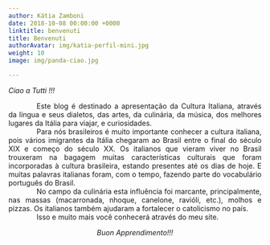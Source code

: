 ```yaml
---
author: Kátia Zamboni
date: 2018-10-08 00:00:00 +0000
linktitle: benvenuti
title: Benvenuti
authorAvatar: img/katia-perfil-mini.jpg
weight: 10
image: img/panda-ciao.jpg

---
```

<p style="text-align: justify; font-style: italic;">Ciao a Tutti !!!</p>

<p style="text-align: justify; font-style: italic;"> 

<div style="text-align: justify; text-indent:4em"> Este blog é destinado a apresentação da Cultura Italiana, através da língua e seus dialetos, das artes, da culinária, da música, dos melhores lugares da Itália para viajar, e curiosidades.

</div> <div style="text-align: justify; text-indent:4em"> Para nós brasileiros é muito importante conhecer a cultura italiana, pois vários imigrantes da Itália chegaram ao Brasil entre o final do século XIX e começo do século XX. Os italianos que vieram viver no Brasil trouxeram na bagagem muitas características culturais que foram incorporadas à cultura brasileira, estando presentes até os dias de hoje. E muitas palavras italianas foram, com o tempo, fazendo parte do vocabulário português do Brasil. </div> <div style="text-align: justify; text-indent:4em"> No campo da culinária esta influência foi marcante, principalmente, nas massas (macarronada, nhoque, canelone, ravióli, etc.), molhos e pizzas. Os italianos também ajudaram a fortalecer o catolicismo no país. </div> <div style="text-align: justify; text-indent:4em"> Isso e muito mais você conhecerá através do meu site. </div> </p>

<p></p>

<div style="text-align: center; font-style: italic">
Buon Apprendimento!!!
</div>